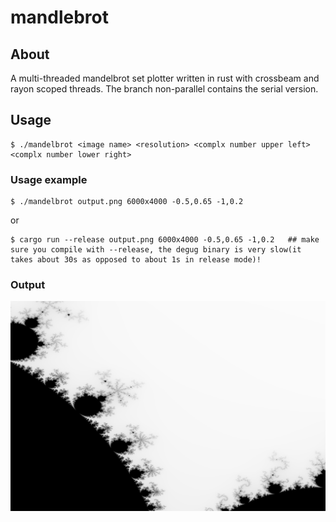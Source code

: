 # mandlebrot
## About
A multi-threaded mandelbrot set plotter written in rust with crossbeam and rayon scoped threads. The branch non-parallel contains the serial version.
## Usage
```
$ ./mandelbrot <image name> <resolution> <complx number upper left> <complx number lower right>
```

### Usage example
```
$ ./mandelbrot output.png 6000x4000 -0.5,0.65 -1,0.2
```
or
```
$ cargo run --release output.png 6000x4000 -0.5,0.65 -1,0.2   ## make sure you compile with --release, the degug binary is very slow(it takes about 30s as opposed to about 1s in release mode)!
```
### Output
![Sample Output](https://github.com/manank20/mandlebrot/blob/master/sample_outputs/outpt.png)
